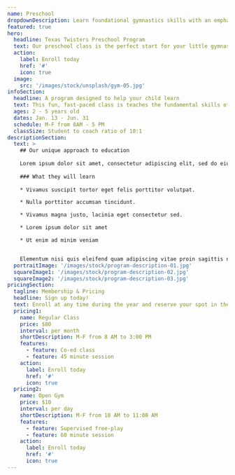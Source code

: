 ```yaml
---
name: Preschool
dropdownDescription: Learn foundational gymnastics skills with an emphasis on fun!
featured: true
hero:
  headline: Texas Twisters Preschool Program
  text: Our preschool class is the perfect start for your little gymnast to learn foundational gymnastics skills with an emphasis on fun!
  action:
    label: Enroll today
    href: '#'
    icon: true
  image:
    src: '/images/stock/unsplash/gym-05.jpg'
infoSection:
  headline: A program designed to help your child learn
  text: This fun, fast-paced class is teaches the fundamental skills of gymnastics. Children work on gross motor skills and body awareness as well as group participation activities.
  ages: 2 - 5 years old
  dates: Jan. 13 - Jun. 31
  schedule: M-F from 8AM - 5 PM
  classSize: Student to coach ratio of 10:1
descriptionSection:
  text: >
    ## Our unique approach to education
            
    Lorem ipsum dolor sit amet, consectetur adipiscing elit, sed do eiusmod tempor incididunt ut labore et dolore magna aliqua. Nisl pretium fusce id velit ut. Id porta nibh venenatis cras sed felis eget velit. Ut morbi tincidunt augue interdum velit. Ipsum faucibus vitae aliquet nec ullamcorper sit amet. Viverra orci sagittis eu volutpat odio facilisis mauris. Diam quis enim lobortis scelerisque fermentum. Viverra mauris in aliquam sem fringilla. 
        
    ### What they will learn
          
    * Vivamus suscipit tortor eget felis porttitor volutpat.

    * Nulla porttitor accumsan tincidunt.

    * Vivamus magna justo, lacinia eget consectetur sed.

    * Lorem ipsum dolor sit amet

    * Ut enim ad minim veniam


    Elementum nisi quis eleifend quam adipiscing vitae proin sagittis nisl. Viverra vitae congue eu consequat ac felis donec et odio. Euismod nisi porta lorem mollis aliquam ut porttitor. Sed nisi lacus sed viverra tellus. Augue lacus viverra vitae congue eu consequat ac felis donec. Elementum pulvinar etiam non quam lacus. Ut venenatis tellus in metus vulputate. Ultrices dui sapien eget mi proin sed libero enim. Id velit ut tortor pretium viverra suspendisse.
  portraitImage: '/images/stock/program-description-01.jpg'
  squareImage1: '/images/stock/program-description-02.jpg'
  squareImage2: '/images/stock/program-description-03.jpg'
pricingSection:
  tagline: Membership & Pricing
  headline: Sign up today!
  text: Enroll at any time during the year and reserve your spot in the class. Our curriculum makes learning fun and safe.
  pricing1:
    name: Regular Class
    price: $80
    interval: per month
    shortDescription: M-F from 8 AM to 3:00 PM
    features:
      - feature: Co-ed class
      - feature: 45 minute session
    action:
      label: Enroll today
      href: '#'
      icon: true
  pricing2:
    name: Open Gym
    price: $10
    interval: per day
    shortDescription: M-F from 10 AM to 11:00 AM
    features:
      - feature: Supervised free-play
      - feature: 60 minute session
    action:
      label: Enroll today
      href: '#'
      icon: true
---
```

